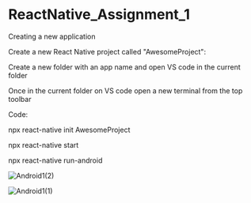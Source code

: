 # ReactNative_Assignment_1

Creating a new application

Create a new React Native project called "AwesomeProject":

Create a new folder with an app name and open VS code in the current folder

Once in the current folder on VS code open a new terminal from the top toolbar

Code:

npx react-native init AwesomeProject

npx react-native start

npx react-native run-android

![Android1(2)](https://user-images.githubusercontent.com/86832758/124267673-3521a580-db56-11eb-8c8a-4f0c59d2aa75.PNG)

![Android1(1)](https://user-images.githubusercontent.com/86832758/124267707-3fdc3a80-db56-11eb-93e4-ca93dd1c7914.PNG)
